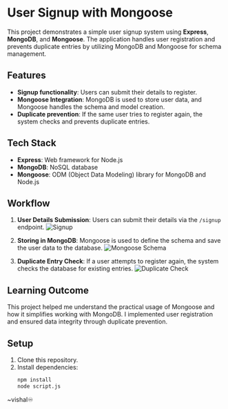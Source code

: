 # User Signup with Mongoose

This project demonstrates a simple user signup system using **Express**, **MongoDB**, and **Mongoose**. The application handles user registration and prevents duplicate entries by utilizing MongoDB and Mongoose for schema management.

## Features
- **Signup functionality**: Users can submit their details to register.
- **Mongoose Integration**: MongoDB is used to store user data, and Mongoose handles the schema and model creation.
- **Duplicate prevention**: If the same user tries to register again, the system checks and prevents duplicate entries.

## Tech Stack
- **Express**: Web framework for Node.js
- **MongoDB**: NoSQL database
- **Mongoose**: ODM (Object Data Modeling) library for MongoDB and Node.js

## Workflow
1. **User Details Submission**: Users can submit their details via the `/signup` endpoint.
   ![Signup](https://github.com/user-attachments/assets/39596354-bd09-4024-94f1-8029b9d616b5)
   
2. **Storing in MongoDB**: Mongoose is used to define the schema and save the user data to the database.
   ![Mongoose Schema](https://github.com/user-attachments/assets/c6f02912-9085-43cb-9024-60a98509fba0)
   
3. **Duplicate Entry Check**: If a user attempts to register again, the system checks the database for existing entries.
   ![Duplicate Check](https://github.com/user-attachments/assets/4b02527d-9e75-496f-862d-d04b2fd21975)

## Learning Outcome
This project helped me understand the practical usage of Mongoose and how it simplifies working with MongoDB. I implemented user registration and ensured data integrity through duplicate prevention.


## Setup
1. Clone this repository.
2. Install dependencies: 
   ```bash
   npm install
   node script.js

~vishal♾️

